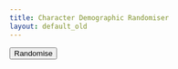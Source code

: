 ```yaml
---
title: Character Demographic Randomiser
layout: default_old
---
```

<script>
function Randomise() {
	var html = "";
	var x;

	html += "<hr>";
	html += "<table>";

	html += "<tr><td>Metatype</td><td>";
	x = Math.random();
	if (x < 0.66) {
		html += "Human";
	} else if (x < (0.66 + 0.11)) {
		html += "Elf";
	} else if (x < (0.66 + 0.11 + 0.05)) {
		html += "Dwarf";
	} else if (x < (0.66 + 0.11 + 0.05 + 0.14)) {
		html += "Ork";
	} else if (x < (0.66 + 0.11 + 0.05 + 0.14 + 0.03)) {
		html += "Troll";
	} else {
		html += "Other";
	}
	html += "</td></tr>";

	html += "<tr><td>Gender</td><td>";
	x = Math.random();
	if (x < 0.5) {
		html += "Male";
	} else {
		html += "Female";
	}
	html += "</td></tr>";

	html += "<tr><td>Ethnicity</td><td>";
	x = Math.random();
	if (x < 0.69) {
		html += "English";
	} else if (x < (0.69 + 0.18)) {
		html += "Celtic";
	} else if (x < (0.69 + 0.18 + 0.04)) {
		html += "Afro-Caribbean";
	} else if (x < (0.69 + 0.18 + 0.04 + 0.04)) {
		html += "Indian";
	} else {
		html += "Other";
	}
	html += "</td></tr>";

	html += "<tr><td>Religion</td><td>";
	x = Math.random();
	if (x < 0.33) {
		html += "Anglican (Church of England)";
	} else if (x < (0.33 + 0.19)) {
		html += "Druidic/Neo-Pagan";
	} else if (x < (0.33 + 0.19 + 0.13)) {
		html += "Roman Catholic";
	} else if (x < (0.33 + 0.19 + 0.13 + 0.14)) {
		html += "Unaffiliated/Other";
	} else {
		html += "-";
	}
	html += "</td></tr>";

	html += "<tr><td>Education</td><td>";
	x = Math.random();
	if (x < 0.13) {
		html += "Less Than 12 Years";
	} else if (x < (0.13 + 0.46)) {
		html += "High School Equivalency";
	} else if (x < (0.13 + 0.46 + 0.29)) {
		html += "College Degrees";
	} else {
		html += "Advanced Degrees";
	}
	html += "</td></tr>";

	html += "<tr><td>Special</td><td>";
	x = Math.random();
	if (x < 0.02) {
		html += "Awakened";
	} else if (x < (0.02 + 0.01)) {
		html += "Technomancer";
	} else {
		html += "-";
	}
	html += "</td></tr>";

	html += "</table>";

	var theDiv = document.getElementById("Character");
	theDiv.innerHTML = html + theDiv.innerHTML;
}
</script>

<button onclick="Randomise()">Randomise</button>

<div id="Character">
</div>
